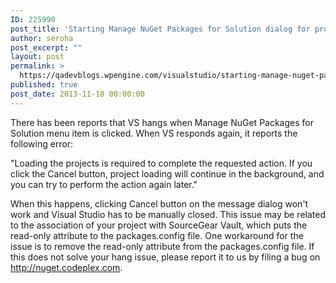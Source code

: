 ```yaml
---
ID: 225990
post_title: 'Starting Manage NuGet Packages for Solution dialog for projects under SourceGear Vault &#8211; issue and workaround'
author: seroha
post_excerpt: ""
layout: post
permalink: >
  https://qadevblogs.wpengine.com/visualstudio/starting-manage-nuget-packages-for-solution-dialog-for-projects-under-sourcegear-vault-issue-and-workaround/
published: true
post_date: 2013-11-18 00:00:00
---
```

There has been reports that VS hangs when Manage NuGet Packages for Solution menu item is clicked. When VS responds again, it reports the following error:

"Loading the projects is required to complete the requested action. If you click the Cancel button, project loading will continue in the background, and you can try to perform the action again later."

When this happens, clicking Cancel button on the message dialog won't work and Visual Studio has to be manually closed. This issue may be related to the association of your project with SourceGear Vault, which puts the read-only attribute to the packages.config file. One workaround for the issue is to remove the read-only attribute from the packages.config file. If this does not solve your hang issue, please report it to us by filing a bug on <http://nuget.codeplex.com>.